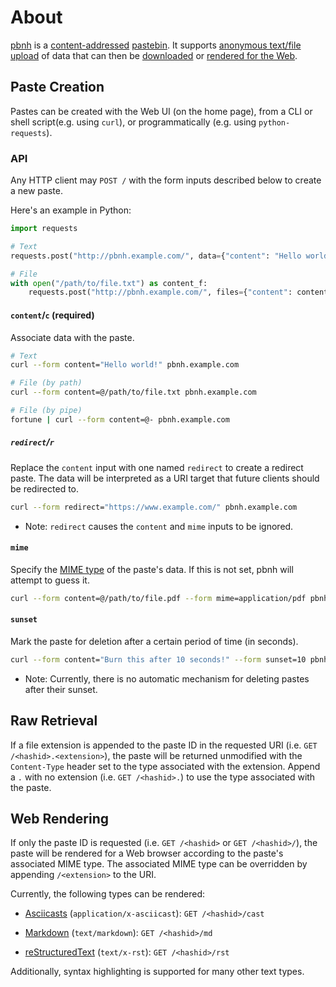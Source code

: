 # About

[pbnh](https://github.com/bhanderson/pbnh) is a [content-addressed](https://en.wikipedia.org/wiki/Content-addressable_storage) [pastebin](https://en.wikipedia.org/wiki/Pastebin).
It supports [anonymous text/file upload](#paste-creation) of data that can then be [downloaded](#raw-retrieval) or [rendered for the Web](#web-rendering).

## Paste Creation

Pastes can be created with the Web UI (on the home page), from a CLI or shell script(e.g. using `curl`), or programmatically (e.g. using `python-requests`).

### API

Any HTTP client may `POST /` with the form inputs described below to create a new paste.

Here's an example in Python:

``` python
import requests

# Text
requests.post("http://pbnh.example.com/", data={"content": "Hello world!"})

# File
with open("/path/to/file.txt") as content_f:
    requests.post("http://pbnh.example.com/", files={"content": content_f})
```

#### `content`/`c` (required)

Associate data with the paste.

``` sh
# Text
curl --form content="Hello world!" pbnh.example.com

# File (by path)
curl --form content=@/path/to/file.txt pbnh.example.com

# File (by pipe)
fortune | curl --form content=@- pbnh.example.com
```

##### `redirect`/`r`

Replace the `content` input with one named `redirect` to create a redirect paste.
The data will be interpreted as a URI target that future clients should be redirected to.

``` sh
curl --form redirect="https://www.example.com/" pbnh.example.com
```

- Note: `redirect` causes the `content` and `mime` inputs to be ignored.

#### `mime`

Specify the [MIME type](https://www.iana.org/assignments/media-types/media-types.xhtml) of the paste's data.
If this is not set, pbnh will attempt to guess it.

``` sh
curl --form content=@/path/to/file.pdf --form mime=application/pdf pbnh.example.com
```

#### `sunset`

Mark the paste for deletion after a certain period of time (in seconds).

``` sh
curl --form content="Burn this after 10 seconds!" --form sunset=10 pbnh.example.com
```

- Note: Currently, there is no automatic mechanism for deleting pastes after their sunset.

## Raw Retrieval

If a file extension is appended to the paste ID in the requested URI (i.e. `GET /<hashid>.<extension>`),
the paste will be returned unmodified with the `Content-Type` header set to the type associated with the extension.
Append a `.` with no extension (i.e. `GET /<hashid>.`) to use the type associated with the paste.

## Web Rendering

If only the paste ID is requested (i.e. `GET /<hashid>` or `GET /<hashid>/`),
the paste will be rendered for a Web browser according to the paste's associated MIME type.
The associated MIME type can be overridden by appending `/<extension>` to the URI.

Currently, the following types can be rendered:

- [Asciicasts](https://asciinema.org/) (`application/x-asciicast`): `GET /<hashid>/cast`

- [Markdown](https://en.wikipedia.org/wiki/Markdown) (`text/markdown`): `GET /<hashid>/md`

- [reStructuredText](https://en.wikipedia.org/wiki/ReStructuredText) (`text/x-rst`): `GET /<hashid>/rst`

Additionally, syntax highlighting is supported for many other text types.

